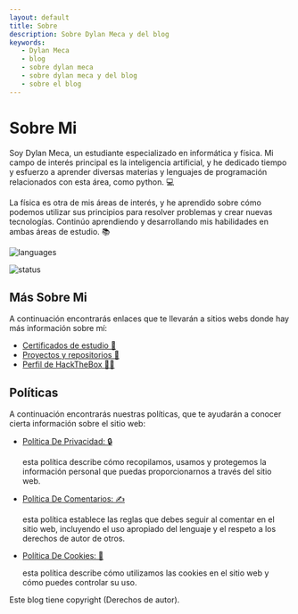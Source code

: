 ```yaml
---
layout: default
title: Sobre
description: Sobre Dylan Meca y del blog
keywords:
   - Dylan Meca
   - blog
   - sobre dylan meca
   - sobre dylan meca y del blog
   - sobre el blog
---
```

 
# Sobre Mi

Soy Dylan Meca, un estudiante especializado en informática y física. Mi campo de interés principal es la inteligencia artificial, y he dedicado tiempo y esfuerzo a aprender diversas materias y lenguajes de programación relacionados con esta área, como python. 💻

La física es otra de mis áreas de interés, y he aprendido sobre cómo podemos utilizar sus principios para resolver problemas y crear nuevas tecnologías. Continúo aprendiendo y desarrollando mis habilidades en ambas áreas de estudio. 📚

![languages](https://github-readme-stats.vercel.app/api/top-langs/?username=dylanmeca&layout=compact)

![status](https://github-readme-stats.vercel.app/api?username=dylanmeca)

## Más Sobre Mi

A continuación encontrarás enlaces que te llevarán a sitios webs donde hay más información sobre mí:

* [Certificados de estudio 📜](https://dylanmeca.github.io/mis-certificados.html)
* [Proyectos y repositorios 👷](https://github.com/dylanmeca)
* [Perfil de HackTheBox 👨‍💻](https://app.hackthebox.com/profile/1197337)

## Políticas

A continuación encontrarás nuestras políticas, que te ayudarán a conocer cierta información sobre el sitio web:

<ul>
    <li><a target="_blank" href="{{ 'politica-de-privacidad' | relative_url }}">Política De Privacidad: 🔒 </a></li><p>esta política describe cómo recopilamos, usamos y protegemos la información personal que puedas proporcionarnos a través del sitio web.</p>
    <li><a target="_blank" href="{{ 'politica-de-comentarios' | relative_url }}">Política De Comentarios: ✍️ </a></li><p>esta política establece las reglas que debes seguir al comentar en el sitio web, incluyendo el uso apropiado del lenguaje y el respeto a los derechos de autor de otros.</p>
    <li><a target="_blank" href="{{ 'politica-de-cookies' | relative_url }}">Política De Cookies: 🍪 </a></li><p>esta política describe cómo utilizamos las cookies en el sitio web y cómo puedes controlar su uso.</p>
</ul>

Este blog tiene copyright (Derechos de autor).
